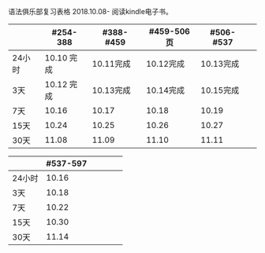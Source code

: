 语法俱乐部复习表格 2018.10.08-
阅读kindle电子书。

|  |#254-388  |#388- #459|#459-506页|#506-#537||
|--------|--------|--|--|--|--|
|24小时|10.10 完成 |10.11完成|10.12完成|10.13完成 ||
|3天|10.12 完成|10.13完成|10.14完成| 10.15完成||
|7天|10.16|10.17|10.18|10.19||
|15天|10.24|10.25|10.26|10.27||
|30天|11.08|11.09|11.10|11.11|||




|  |#537-597  |||||
|--------|--------|--|--|--|--|
|24小时|10.16 ||| ||
|3天|10.18 ||| ||
|7天|10.22|||||
|15天|10.30|||||
|30天|11.14||||||


	